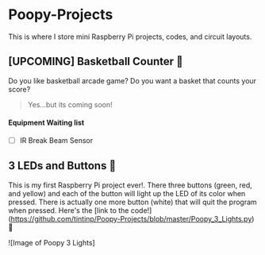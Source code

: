 # Poopy-Projects
This is where I store mini Raspberry Pi projects, codes, and circuit layouts.

## [UPCOMING] Basketball Counter :basketball:
Do you like basketball arcade game? Do you want a basket that counts your score?

> Yes...but its coming soon!

#### Equipment Waiting list
- [ ] IR Break Beam Sensor

## 3 LEDs and Buttons :traffic_light:
This is my first Raspberry Pi project ever!. There three buttons (green, red, and yellow) and each of the button will light up the LED of its color when pressed. There is actually one more button (white) that will quit the program when pressed.
Here's the [link to the code!] (https://github.com/tintinp/Poopy-Projects/blob/master/Poopy_3_Lights.py) :poop:

![Image of Poopy 3 Lights]

